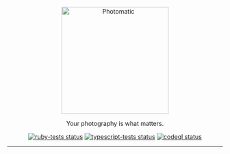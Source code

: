 <p align="center">
  <a href="https://github.com/fnando/photomatic/">
    <img width="250" src="https://github.com/fnando/photomatic/raw/main/photomatic.svg" alt="Photomatic">
  </a>
</p>

<p align="center">
  Your photography is what matters.
</p>

<p align="center">
  <a href="https://github.com/fnando/photomatic/actions/workflows/ruby-tests.yml"><img src="https://github.com/fnando/photomatic/actions/workflows/ruby-tests.yml/badge.svg" alt="ruby-tests status"></a>
  <a href="https://github.com/fnando/photomatic/actions/workflows/typescript-tests.yml"><img src="https://github.com/fnando/photomatic/actions/workflows/typescript-tests.yml/badge.svg" alt="typescript-tests status"></a>
  <a href="https://github.com/fnando/photomatic/actions/workflows/codeql.yml"><img src="https://github.com/fnando/photomatic/actions/workflows/codeql.yml/badge.svg" alt="codeql status"></a>
</p>

---

